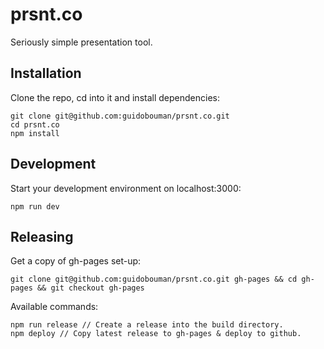 # prsnt.co
Seriously simple presentation tool.

## Installation

Clone the repo, cd into it and install dependencies:
```
git clone git@github.com:guidobouman/prsnt.co.git
cd prsnt.co
npm install
```

## Development

Start your development environment on localhost:3000:
```
npm run dev
```

## Releasing

Get a copy of gh-pages set-up:
```
git clone git@github.com:guidobouman/prsnt.co.git gh-pages && cd gh-pages && git checkout gh-pages
```

Available commands:
```
npm run release // Create a release into the build directory.
npm deploy // Copy latest release to gh-pages & deploy to github.
```
